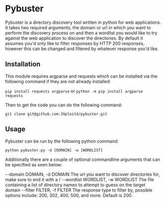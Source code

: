 # Pybuster

Pybuster is a directory discovery tool written in python for web applications.  It takes two required arguments, the domain or url in which you want to perform the discovery process on and then a wordlist you would like to try against the web application to discover the directories.  By default it assumes you'd only like to filter responses by HTTP 200 responses, however this can be changed and filtered by whatever response you'd like.


## Installation

This module requires argparse and requests which can be installed via the following command if they are not already installed:

`pip install requests argparse` or `python -m pip install argparse requests`

Then to get the code you can do the following command:

`git clone git@github.com:3Xploitd/pybuster.git`


## Usage

Pybuster can be run by the following python command:

`python pybuster.py -d [DOMAIN] -w [WORDLIST]` 

Additionally there are a couple of optional commandline arguments that can be specified as seen below:

  --domain DOMAIN, -d DOMAIN
                        The url you want to discover directories for, make sure to end it with a /
  --wordlist WORDLIST, -w WORDLIST
                        The file containing a list of directory names to attempt to guess on the target domain
  --filter FILTER, -f FILTER
                        The response type to filter by, possible options include: 200, 302, 400, 500, and more. Default is 200.
